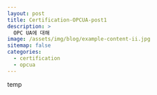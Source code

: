 ```yaml
---
layout: post
title: Certification-OPCUA-post1
description: >
  OPC UA에 대해
image: /assets/img/blog/example-content-ii.jpg
sitemap: false
categories:
  - certification
  - opcua
---
```


temp